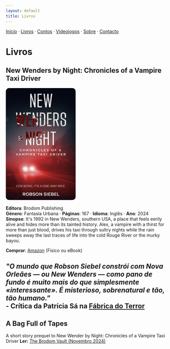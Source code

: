 ```yaml
---
layout: default
title: Livros
---
```

[Início](index.md) · [Livros](livros.md) · [Contos](contos.md) · [Videojogos](videojogos.md) · [Sobre](sobre.md) · [Contacto](contacto.md)

# Livros

## New Wenders by Night: Chronicles of a Vampire Taxi Driver
<img src="/assets/img/new_wenders_cover.jpg"
     alt='Capa de "Meu Livro"'
     style="width:220px; height:auto; border-radius:10px;">

**Editora**: Brodom Publishing  
**Género**: Fantasia Urbana · **Páginas**: 167 · **Idioma**: Inglês · **Ano**: 2024  
**Sinopse**: It's 1992 in New Wenders, southern USA, a place that feels eerily alive and hides more than its tainted history. Alex, a vampire with a thirst for more than just blood, drives his taxi through sultry nights while the rain sweeps away the last traces of life into the cold Rouge River or the murky bayou.

**Comprar**: [Amazon](https://www.amazon.com/New-Wenders-Night-Chronicles-Vampire-ebook/dp/B0DJKZDL8Y) (Físico ou eBook)

_"O mundo que Robson Siebel constrói com Nova Orleães — ou New Wenders — como pano de fundo é muito mais do que simplesmente «interessante». É misterioso, sobrenatural e tão, tão humano."_  
     - Crítica da Patrícia Sá na [Fábrica do Terror](https://www.fabrica-do-terror.com/critica-a-new-wenders-by-night-chronicles-of-a-vampire-taxi-driver-de-robson-siebel/)  
---

## A Bag Full of Tapes

A short story prequel to New Wender by Night: Chronicles of a Vampire Taxi Driver
**Ler:** [The Brodom Vault (Novembro 2024)](https://mailchi.mp/brodompublishing/the-brodom-vault-57)

